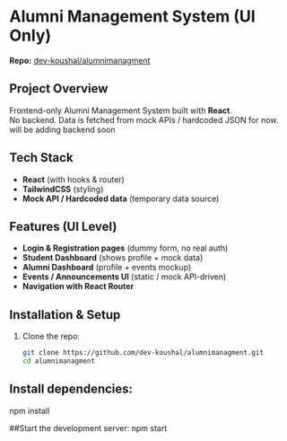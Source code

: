 # Alumni Management System (UI Only)

**Repo:** [dev-koushal/alumnimanagment](https://github.com/dev-koushal/alumnimanagment)

## Project Overview

Frontend-only Alumni Management System built with **React**.  
No backend. Data is fetched from mock APIs / hardcoded JSON for now.  
will be adding backend soon

## Tech Stack

- **React** (with hooks & router)
- **TailwindCSS** (styling)
- **Mock API / Hardcoded data** (temporary data source)

## Features (UI Level)

- **Login & Registration pages** (dummy form, no real auth)
- **Student Dashboard** (shows profile + mock data)
- **Alumni Dashboard** (profile + events mockup)
- **Events / Announcements UI** (static / mock API-driven)
- **Navigation with React Router**

## Installation & Setup

1. Clone the repo:
   ```bash
   git clone https://github.com/dev-koushal/alumnimanagment.git
   cd alumnimanagment

## Install dependencies:
npm install

##Start the development server:
npm start

